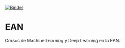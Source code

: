 [![Binder](https://mybinder.org/badge_logo.svg)](https://mybinder.org/v2/gh/EspinosaLeal/EAN/master)
# EAN
Cursos de Machine Learning y Deep Learning en la EAN.
